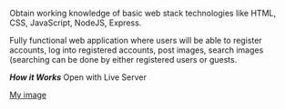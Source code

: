 Obtain working knowledge of basic web stack technologies like HTML, CSS,
JavaScript, NodeJS, Express.

Fully functional web application where users will be able to
register accounts, log into registered accounts, post images, search images (searching can be done by
either registered users or guests.

***How it Works***
Open with Live Server


[My image](Faridmhp.github.com/Loging-Reg-Post-Website/img/Log.JPG)
